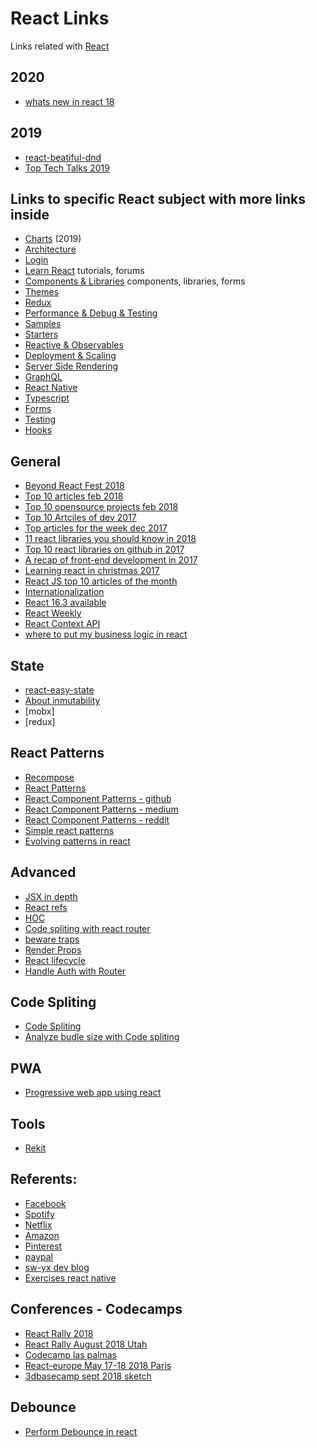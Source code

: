 # React Links

Links related with [React](https://github.com/facebook/react.git)

## 2020
 - [whats new in react 18](https://www.youtube.com/watch?v=bpVRWrrfM1M)
## 2019
 - [react-beatiful-dnd](https://github.com/atlassian/react-beautiful-dnd)
 - [Top Tech Talks 2019](https://www.reddit.com/r/reactjs/comments/eay5cg/my_top_react_techtalks_of_2019/)

## Links to specific React subject with more links inside
- [Charts](docs/CHARTS.md) (2019)
- [Architecture](docs/ARCHITECTURE.md)
- [Login](docs/LOGIN.md)
- [Learn React](docs/LEARN.md) tutorials, forums
- [Components & Libraries](docs/LIBS.md) components, libraries, forms
- [Themes](docs/THEMES.md)
- [Redux](docs/REDUX.md)
- [Performance & Debug & Testing](docs/PERFORMANCE.md)
- [Samples](docs/SAMPLES.md)
- [Starters](docs/STARTER.md)
- [Reactive & Observables](docs/REACTIVE.md)
- [Deployment & Scaling](docs/DEPLOY.md)
- [Server Side Rendering](docs/SSR.md)
- [GraphQL](docs/GRAPHQL.md)
- [React Native](docs/NATIVE.md)
- [Typescript](docs/TYPESCRIPT.md)
- [Forms](docs/FORMS.md)
- [Testing](docs/TESTING.md)
- [Hooks](docs/HOOKS.md)

## General
- [Beyond React Fest 2018](https://inside.edited.com/beyond-react-fest-18-b201cddf564d)
- [Top 10 articles feb 2018](https://medium.mybridge.co/react-js-top-10-articles-for-the-past-month-v-feb-2018-78e4d700b900)
- [Top 10 opensource projects feb 2018](https://medium.mybridge.co/react-js-top-10-open-source-projects-v-feb-2018-655463e4d1a8)
- [Top 10 Artciles of dev 2017](https://medium.mybridge.co/react-js-top-10-articles-for-the-past-month-v-dec-2017-4277163e56ff)
- [Top articles for the week dec 2017](https://levelup.gitconnected.com/top-programming-articles-of-the-week-c8d4f086427)
- [11 react libraries you should know in 2018](https://blog.bitsrc.io/11-react-component-libraries-you-should-know-178eb1dd6aa4)
- [Top 10 react libraries on github in 2017](https://hackernoon.com/top-10-react-libraries-on-github-ebf730e7ac25)
- [A recap of front-end development in 2017](https://levelup.gitconnected.com/a-recap-of-front-end-development-in-2017-7072ce99e727)
- [Learning react in christmas 2017](https://react.christmas/)
- [React JS top 10 articles of the month](https://medium.mybridge.co/)
- [Internationalization](https://www.smashingmagazine.com/2017/01/internationalizing-react-apps/)
- [React 16.3 available](https://www.reddit.com/r/reactjs/comments/7uur43/react_163_alpha_available_on_npm/)
- [React Weekly](https://medium.com/@DigitalWebHero/react-weekly-1-3db73a3ed11c)
- [React Context API](https://blog.logrocket.com/how-and-when-to-use-reacts-new-context-api-b584e41b2704) 
- [where to put my business logic in react](https://medium.com/@jeffbski/where-do-i-put-my-business-logic-in-a-react-redux-application-9253ef91ce1)

## State
- [react-easy-state](https://github.com/solkimicreb/react-easy-state)
- [About inmutability](https://medium.com/pro-react/a-brief-talk-about-immutability-and-react-s-helpers-70919ab8ae7c)
- [mobx]
- [redux]

## React Patterns
- [Recompose](https://github.com/acdlite/recompose)
- [React Patterns](https://reddit.com/r/reactjs/comments/7bq6yr/learn_standard_react_coding_patterns_really/)
- [React Component Patterns - github](https://github.com/markerikson/react-redux-links/blob/master/react-component-patterns.md)
- [React Component Patterns - medium](https://medium.com/gitconnected/react-component-patterns-ab1f09be2c82)
- [React Component Patterns - reddit](https://www.reddit.com/r/reactjs/comments/793q0m/react_component_patterns_stateful_x_stateless/)
- [Simple react patterns](http://lucasmreis.github.io/blog/simple-react-patterns/)
- [Evolving patterns in react](https://medium.freecodecamp.org/evolving-patterns-in-react-116140e5fe8f)

## Advanced
- [JSX in depth](https://reactjs.org/docs/jsx-in-depth.html)
- [React refs](https://hackernoon.com/refs-in-react-all-you-need-to-know-fb9c9e2aeb81)
- [HOC](https://reactjs.org/docs/higher-order-components.html)
- [Code spliting with react router](https://tylermcginnis.com/react-router-code-splitting/)
- [beware traps](http://blog.theodo.fr/2018/01/react-html-beware-traps/)
- [Render Props](https://reactjs.org/docs/render-props.html)
- [React lifecycle](https://codeburst.io/how-to-use-react-lifecycle-methods-ddc79699b34e)
- [Handle Auth with Router](https://tylermcginnis.com/react-router-protected-routes-authentication/)

## Code Spliting
- [Code Spliting](https://medium.com/front-end-hacking/code-splitting-redux-reducers-4073db30c72e)
- [Analyze budle size with Code spliting](https://medium.freecodecamp.org/analyzing-the-bundle-size-code-splitting-in-create-react-app-9238e96a5b26)

## PWA
- [Progressive web app using react](https://www.zeolearn.com/blogs/build-a-progressive-web-app-using-react)

## Tools
- [Rekit](https://medium.com/@nate_wang/introducing-rekit-studio-a-real-ide-for-react-and-redux-development-baf0c99cb542)

## Referents:
- [Facebook]()
- [Spotify](https://github.com/spotify?page=2)
- [Netflix]()
- [Amazon](https://github.com/Semantic-Org/Semantic-UI-React)
- [Pinterest](https://reddit.com/r/reactjs/comments/7ahzxp/how_pinterest_switched_their_template_rendering/)
- [paypal]()
- [sw-yx dev blog](https://sw-yx.github.io)
- [Exercises react native](https://github.com/rodrigoelp)
 
## Conferences - Codecamps
- [React Rally 2018](https://ti.to/trace-events/react-rally-2018/with/6hcei4yq6gu)
- [React Rally August 2018 Utah](https://speak.reactrally.com/events/react-rally-2018?t=1&cn=ZmxleGlibGVfcmVjc18y&refsrc=email&iid=1030c53061c543248eef1e9ae1f91ffb&uid=293590089&nid=244+281088008)
- [Codecamp las palmas](https://www.reddit.com/r/reactjs/comments/7w5h8g/if_you_want_to_get_up_to_speed_with_react_we_are/)
- [React-europe May 17-18 2018 Paris](https://twitter.com/ReactEurope)
- [3dbasecamp sept 2018 sketch](https://3dbasecamp.sketchup.com/program?mkt_tok=eyJpIjoiWkdJMU9XTm1aREZqWTJFMSIsInQiOiJJTU1LUEIxdXl6TG5yXC8rdHlINGZpSVQrdkVxa1FLVW1LU1J2TGxoVnEyUjN0Q3lZUnJaOE9zVWFkME1Bb29IK08ybUVEdmIwQlREYXVYYXl5eUZyenFuZTduSWlUYUlLR3dPWUg3bFZ5ODN1QnFGR01zVFwvRERod2pHRFVZd1ZJIn0%3D)

## Debounce
- [Perform Debounce in react](https://stackoverflow.com/questions/23123138/perform-debounce-in-react-js)